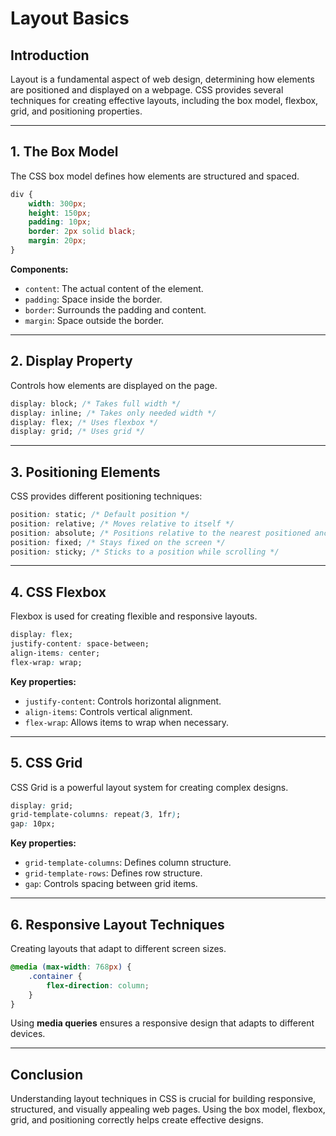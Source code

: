 # Layout Basics

## Introduction
Layout is a fundamental aspect of web design, determining how elements are positioned and displayed on a webpage. CSS provides several techniques for creating effective layouts, including the box model, flexbox, grid, and positioning properties.

---

## 1. The Box Model
The CSS box model defines how elements are structured and spaced.
```css
div {
    width: 300px;
    height: 150px;
    padding: 10px;
    border: 2px solid black;
    margin: 20px;
}
```
**Components:**
- `content`: The actual content of the element.
- `padding`: Space inside the border.
- `border`: Surrounds the padding and content.
- `margin`: Space outside the border.

---

## 2. Display Property
Controls how elements are displayed on the page.
```css
display: block; /* Takes full width */
display: inline; /* Takes only needed width */
display: flex; /* Uses flexbox */
display: grid; /* Uses grid */
```

---

## 3. Positioning Elements
CSS provides different positioning techniques:
```css
position: static; /* Default position */
position: relative; /* Moves relative to itself */
position: absolute; /* Positions relative to the nearest positioned ancestor */
position: fixed; /* Stays fixed on the screen */
position: sticky; /* Sticks to a position while scrolling */
```

---

## 4. CSS Flexbox
Flexbox is used for creating flexible and responsive layouts.
```css
display: flex;
justify-content: space-between;
align-items: center;
flex-wrap: wrap;
```
**Key properties:**
- `justify-content`: Controls horizontal alignment.
- `align-items`: Controls vertical alignment.
- `flex-wrap`: Allows items to wrap when necessary.

---

## 5. CSS Grid
CSS Grid is a powerful layout system for creating complex designs.
```css
display: grid;
grid-template-columns: repeat(3, 1fr);
gap: 10px;
```
**Key properties:**
- `grid-template-columns`: Defines column structure.
- `grid-template-rows`: Defines row structure.
- `gap`: Controls spacing between grid items.

---

## 6. Responsive Layout Techniques
Creating layouts that adapt to different screen sizes.
```css
@media (max-width: 768px) {
    .container {
        flex-direction: column;
    }
}
```
Using **media queries** ensures a responsive design that adapts to different devices.

---

## Conclusion
Understanding layout techniques in CSS is crucial for building responsive, structured, and visually appealing web pages. Using the box model, flexbox, grid, and positioning correctly helps create effective designs.

